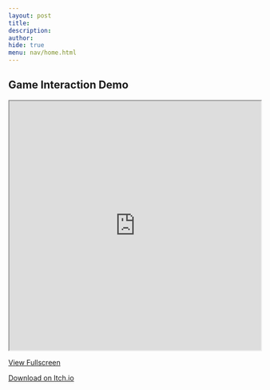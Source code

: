 ```yaml
---
layout: post 
title: 
description: 
author: 
hide: true
menu: nav/home.html
---
```


## Game Interaction Demo

<iframe src="https://frogpants.github.io/Project-Bitshift/current-project-renders/Bitshift-Epic-Demo.html" allow="fullscreen; pointer-lock" width="100%" height="500px"></iframe>

[View Fullscreen](https://frogpants.github.io/Project-Bitshift/current-project-renders/Bitshift-Epic-Demo.html)

[Download on Itch.io](https://frogpants.itch.io/bitshift-0101)